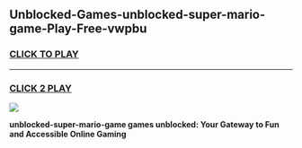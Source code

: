 
## Unblocked-Games-unblocked-super-mario-game-Play-Free-vwpbu
<h3>
<a href="https://premium76.site?title=unblocked-super-mario-game&ref=18A1">CLICK TO PLAY</a></h3>
<hr>

<h3>
<a href="https://premium76.site?title=unblocked-super-mario-game&ref=18A1">CLICK 2 PLAY</a>
  
</h3>

<a href="https://premium76.site?title=unblocked-super-mario-game&ref=18A1"><img src="https://clearcache.store/games.png"></a>


**unblocked-super-mario-game games unblocked: Your Gateway to Fun and Accessible Online Gaming**

